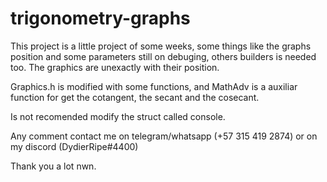 # trigonometry-graphs


This project is a little project of some weeks, some things like the graphs position and some parameters still on debuging, others builders is needed too. The graphics are unexactly with their position.

Graphics.h is modified with some functions, and MathAdv is a auxiliar function for get the cotangent, the secant and the cosecant.

Is not recomended modify the struct called console.

Any comment contact me on telegram/whatsapp (+57 315 419 2874) or on my discord (DydierRipe#4400)

Thank you a lot nwn.
